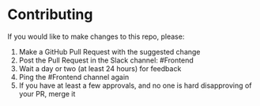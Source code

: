 # Contributing

If you would like to make changes to this repo, please:

1. Make a GitHub Pull Request with the suggested change
2. Post the Pull Request in the Slack channel: #Frontend
3. Wait a day or two (at least 24 hours) for feedback
4. Ping the #Frontend channel again
5. If you have at least a few approvals, and no one is hard disapproving of your PR, merge it

